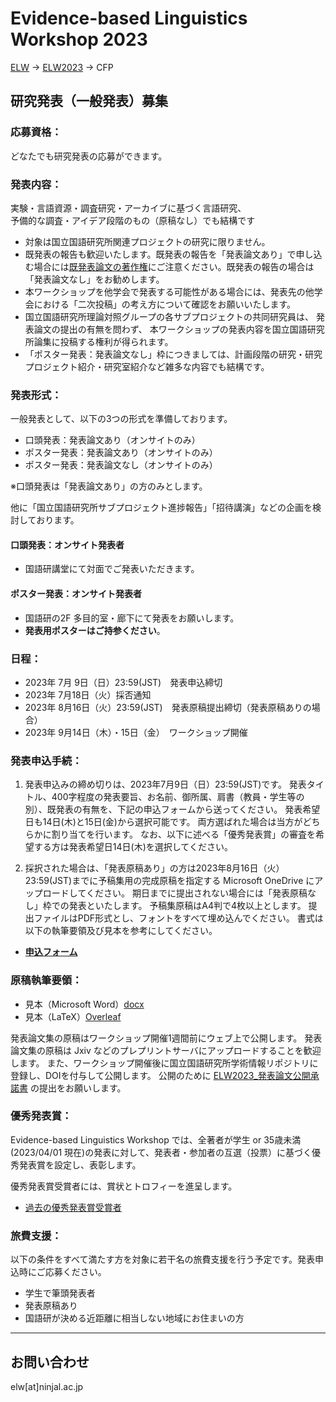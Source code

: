 # Evidence-based Linguistics Workshop 2023

[ELW](../index.md) → [ELW2023](index.md) → CFP

## 研究発表（一般発表）募集

### 応募資格：
どなたでも研究発表の応募ができます。

### 発表内容：
実験・言語資源・調査研究・アーカイブに基づく言語研究、  
予備的な調査・アイデア段階のもの（原稿なし）でも結構です

- 対象は国立国語研究所関連プロジェクトの研究に限りません。
- 既発表の報告も歓迎いたします。既発表の報告を「発表論文あり」で申し込む場合には[既発表論文の著作権](../copyright.md)にご注意ください。既発表の報告の場合は「発表論文なし」をお勧めします。
- 本ワークショップを他学会で発表する可能性がある場合には、発表先の他学会における「二次投稿」の考え方について確認をお願いいたします。
- 国立国語研究所理論対照グループの各サブプロジェクトの共同研究員は、
発表論文の提出の有無を問わず、
本ワークショップの発表内容を国立国語研究所論集に投稿する権利が得られます。
- 「ポスター発表：発表論文なし」枠につきましては、計画段階の研究・研究プロジェクト紹介・研究室紹介など雑多な内容でも結構です。

### 発表形式：

一般発表として、以下の3つの形式を準備しております。

- 口頭発表：発表論文あり（オンサイトのみ）
- ポスター発表：発表論文あり（オンサイトのみ）
- ポスター発表：発表論文なし（オンサイトのみ）

※口頭発表は「発表論文あり」の方のみとします。

他に「国立国語研究所サブプロジェクト進捗報告」「招待講演」などの企画を検討しております。

#### 口頭発表：オンサイト発表者
- 国語研講堂にて対面でご発表いただきます。

#### ポスター発表：オンサイト発表者
- 国語研の2F 多目的室・廊下にて発表をお願いします。
- **発表用ポスターはご持参ください**。

### 日程：
- 2023年 7月 9日（日）23:59(JST)　発表申込締切
- 2023年 7月18日（火）採否通知
- 2023年 8月16日（火）23:59(JST)　発表原稿提出締切（発表原稿ありの場合）
- 2023年 9月14日（木）・15日（金）　ワークショップ開催

### 発表申込手続：

1. 発表申込みの締め切りは、2023年7月9日（日）23:59(JST)です。
発表タイトル、400字程度の発表要旨、お名前、御所属、肩書（教員・学生等の別）、既発表の有無を、下記の申込フォームから送ってください。
発表希望日も14日(木)と15日(金)から選択可能です。
両方選ばれた場合は当方がどちらかに割り当てを行います。
なお、以下に述べる「優秀発表賞」の審査を希望する方は発表希望日14日(木)を選択してください。

2. 採択された場合は、「発表原稿あり」の方は2023年8月16日（火）23:59(JST)までに予稿集用の完成原稿を指定する Microsoft OneDrive にアップロードしてください。
期日までに提出されない場合には「発表原稿なし」枠での発表といたします。
予稿集原稿はA4判で4枚以上とします。
提出ファイルはPDF形式とし、フォントをすべて埋め込んでください。
書式は以下の執筆要領及び見本を参考にしてください。

- [**申込フォーム**](https://forms.office.com/r/N7ANBeA7XK)

### 原稿執筆要領：

- 見本（Microsoft Word）[docx](ELW2023_sample.docx)
- 見本（LaTeX）[Overleaf](https://www.overleaf.com/read/xvxktfcxpsmm)

発表論文集の原稿はワークショップ開催1週間前にウェブ上で公開します。
発表論文集の原稿は Jxiv などのプレプリントサーバにアップロードすることを歓迎します。
また、ワークショップ開催後に国立国語研究所学術情報リポジトリに登録し、DOIを付与して公開します。
公開のために [ELW2023_発表論文公開承諾書](ELW2023_発表論文公開承諾書.xlsx) の提出をお願いします。

### 優秀発表賞：

Evidence-based Linguistics Workshop では、全著者が学生 or 35歳未満 (2023/04/01 現在)の発表に対して、発表者・参加者の互選（投票）に基づく優秀発表賞を設定し、表彰します。

優秀発表賞受賞者には、賞状とトロフィーを進呈します。

- [過去の優秀発表賞受賞者](../ELW-awards.md)

### 旅費支援：
以下の条件をすべて満たす方を対象に若干名の旅費支援を行う予定です。発表申込時にご応募ください。
- 学生で筆頭発表者
- 発表原稿あり
- 国語研が決める近距離に相当しない地域にお住まいの方

---
## お問い合わせ

elw[at]ninjal.ac.jp
